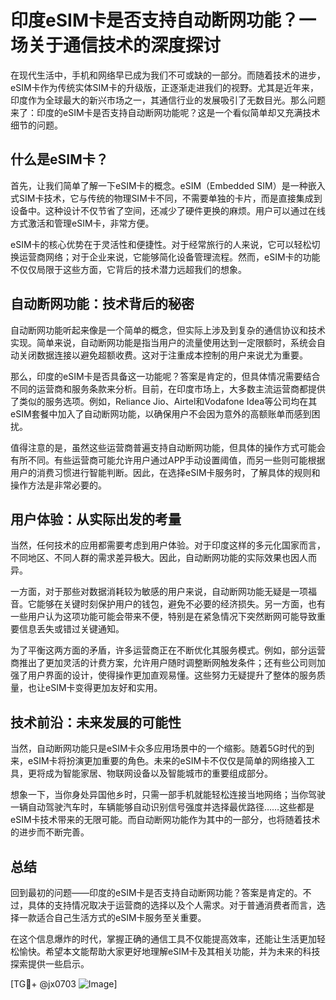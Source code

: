 # 印度eSIM卡是否支持自动断网功能？一场关于通信技术的深度探讨

在现代生活中，手机和网络早已成为我们不可或缺的一部分。而随着技术的进步，eSIM卡作为传统实体SIM卡的升级版，正逐渐走进我们的视野。尤其是近年来，印度作为全球最大的新兴市场之一，其通信行业的发展吸引了无数目光。那么问题来了：印度的eSIM卡是否支持自动断网功能呢？这是一个看似简单却又充满技术细节的问题。

## 什么是eSIM卡？

首先，让我们简单了解一下eSIM卡的概念。eSIM（Embedded SIM）是一种嵌入式SIM卡技术，它与传统的物理SIM卡不同，不需要单独的卡片，而是直接集成到设备中。这种设计不仅节省了空间，还减少了硬件更换的麻烦。用户可以通过在线方式激活和管理eSIM卡，非常方便。

eSIM卡的核心优势在于灵活性和便捷性。对于经常旅行的人来说，它可以轻松切换运营商网络；对于企业来说，它能够简化设备管理流程。然而，eSIM卡的功能不仅仅局限于这些方面，它背后的技术潜力远超我们的想象。

## 自动断网功能：技术背后的秘密

自动断网功能听起来像是一个简单的概念，但实际上涉及到复杂的通信协议和技术实现。简单来说，自动断网功能是指当用户的流量使用达到一定限额时，系统会自动关闭数据连接以避免超额收费。这对于注重成本控制的用户来说尤为重要。

那么，印度的eSIM卡是否具备这一功能呢？答案是肯定的，但具体情况需要结合不同的运营商和服务条款来分析。目前，在印度市场上，大多数主流运营商都提供了类似的服务选项。例如，Reliance Jio、Airtel和Vodafone Idea等公司均在其eSIM套餐中加入了自动断网功能，以确保用户不会因为意外的高额账单而感到困扰。

值得注意的是，虽然这些运营商普遍支持自动断网功能，但具体的操作方式可能会有所不同。有些运营商可能允许用户通过APP手动设置阈值，而另一些则可能根据用户的消费习惯进行智能判断。因此，在选择eSIM卡服务时，了解具体的规则和操作方法是非常必要的。

## 用户体验：从实际出发的考量

当然，任何技术的应用都需要考虑到用户体验。对于印度这样的多元化国家而言，不同地区、不同人群的需求差异极大。因此，自动断网功能的实际效果也因人而异。

一方面，对于那些对数据消耗较为敏感的用户来说，自动断网功能无疑是一项福音。它能够在关键时刻保护用户的钱包，避免不必要的经济损失。另一方面，也有一些用户认为这项功能可能会带来不便，特别是在紧急情况下突然断网可能导致重要信息丢失或错过关键通知。

为了平衡这两方面的矛盾，许多运营商正在不断优化其服务模式。例如，部分运营商推出了更加灵活的计费方案，允许用户随时调整断网触发条件；还有些公司则加强了用户界面的设计，使得操作更加直观易懂。这些努力无疑提升了整体的服务质量，也让eSIM卡变得更加友好和实用。

## 技术前沿：未来发展的可能性

当然，自动断网功能只是eSIM卡众多应用场景中的一个缩影。随着5G时代的到来，eSIM卡将扮演更加重要的角色。未来的eSIM卡不仅仅是简单的网络接入工具，更将成为智能家居、物联网设备以及智能城市的重要组成部分。

想象一下，当你身处异国他乡时，只需一部手机就能轻松连接当地网络；当你驾驶一辆自动驾驶汽车时，车辆能够自动识别信号强度并选择最优路径……这些都是eSIM卡技术带来的无限可能。而自动断网功能作为其中的一部分，也将随着技术的进步而不断完善。

## 总结

回到最初的问题——印度的eSIM卡是否支持自动断网功能？答案是肯定的。不过，具体的支持情况取决于运营商的选择以及个人需求。对于普通消费者而言，选择一款适合自己生活方式的eSIM卡服务至关重要。

在这个信息爆炸的时代，掌握正确的通信工具不仅能提高效率，还能让生活更加轻松愉快。希望本文能帮助大家更好地理解eSIM卡及其相关功能，并为未来的科技探索提供一些启示。

[TG💪+ @jx0703 ![Image](https://github.com/user-attachments/assets/dbca1d08-cadb-493c-b0ec-ad6f7a83f270)]